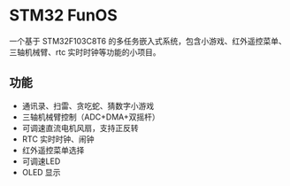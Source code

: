 # STM32 FunOS
一个基于 STM32F103C8T6 的多任务嵌入式系统，包含小游戏、红外遥控菜单、三轴机械臂、rtc 实时时钟等功能的小项目。

## 功能
- 通讯录、扫雷、贪吃蛇、猜数字小游戏
- 三轴机械臂控制（ADC+DMA+双摇杆）
- 可调速直流电机风扇，支持正反转
- RTC 实时时钟、闹钟
- 红外遥控菜单选择
- 可调速LED
- OLED 显示


